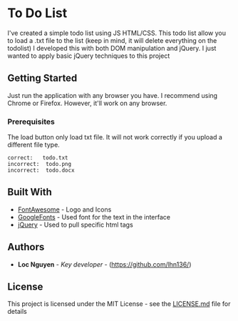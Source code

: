 # To Do List

I've created a simple todo list using JS HTML/CSS. 
This todo list allow you to load a .txt file to the list
(keep in mind, it will delete everything on the todolist)
I developed this with both DOM manipulation and jQuery. I just wanted to apply basic jQuery techniques to this project

## Getting Started

Just run the application with any browser you have. I recommend using Chrome or Firefox. However, it'll work on any browser.

### Prerequisites

The load button only load txt file. It will not work correctly if you upload a different file type.

```
correct:   todo.txt
incorrect: 	todo.png
incorrect: 	todo.docx
```

## Built With

* [FontAwesome](https://fontawesome.com) - Logo and Icons
* [GoogleFonts](https://fonts.google.com) - Used font for the text in the interface
* [jQuery](https://api.jquery.com/) - Used to pull specific html tags




## Authors

* **Loc Nguyen** - *Key developer* - (https://github.com/lhn136/)


## License

This project is licensed under the MIT License - see the [LICENSE.md](LICENSE.md) file for details

